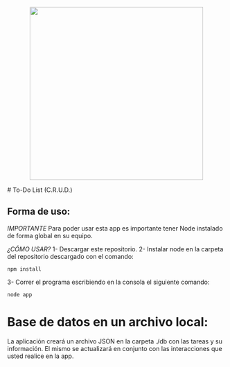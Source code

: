 <p align="center"><img src="https://i.imgur.com/RCHk6eV.png" width="400"></p>
# To-Do List (C.R.U.D.)

## Forma de uso:

*IMPORTANTE* 
Para poder usar esta app es importante tener Node instalado de forma global en su equipo.

*¿CÓMO USAR?*
1- Descargar este repositorio.
2- Instalar node en la carpeta del repositorio descargado con el comando:

```
npm install
```
3- Correr el programa escribiendo en la consola el siguiente comando:
```
node app
```

# Base de datos en un archivo local:
La aplicación creará un archivo JSON en la carpeta ./db con las tareas y su información. El mismo se actualizará en conjunto con las interacciones que usted realice en la app.
